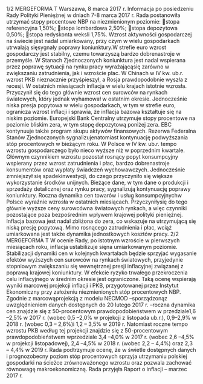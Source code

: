 1/2
MERGEFORMA
T
Warszawa, 8 marca 2017 r.
Informacja po posiedzeniu Rady Polityki Pieniężnej
w dniach 7-8 marca 2017 r.
Rada postanowiła utrzymać stopy procentowe NBP na niezmienionym poziomie:
stopa referencyjna 1,50%;
stopa lombardowa 2,50%;
stopa depozytowa 0,50%;
stopa redyskonta weksli 1,75%.
Wzrost aktywności gospodarczej na świecie jest nadal umiarkowany, przy czym
w wielu gospodarkach utrwalają sięsygnały poprawy koniunktury.W strefie euro
wzrost gospodarczy jest stabilny, czemu towarzyszą bardzo dobrenastroje w przemyśle.
W Stanach Zjednoczonych koniunktura jest nadal wspierana przez poprawę sytuacji na
rynku pracy wyrażającąsię zarówno w zwiększaniu zatrudnienia, jak i wzroście płac.
W Chinach w IV kw. ub.r. wzrost PKB nieznacznie przyśpieszył, a Rosja
prawdopodobnie wyszła z recesji.
W ostatnich miesiącach inflacja w wielu krajach istotnie wzrosła. Przyczynił się do
tego głównie wzrost cen surowców na rynkach światowych, który jednak wyhamował
w ostatnim okresie. Jednocześnie niska presja popytowa w wielu gospodarkach, w tym
w strefie euro, ogranicza wzrost inflacji i sprawia, że inflacja bazowa kształtuje się na
niskim poziomie.
Europejski Bank Centralny utrzymuje stopy procentowe na poziomie bliskim zera,
w tym stopę depozytową poniżej zera. EBC kontynuuje także program skupu aktywów
finansowych. Rezerwa Federalna Stanów Zjednoczonych sygnalizujenatomiast
kontynuację podwyższania stóp procentowych w bieżącym roku.
W Polsce w IV kw. ub.r. tempo wzrostu gospodarczego było nieco wyższe niż
w poprzednim kwartale. Głównym czynnikiem wzrostu pozostał rosnący popyt
konsumpcyjny wspierany przez wzrost zatrudnienia i płac, bardzo dobrenastroje
konsumentów oraz wypłaty świadczeń wychowawczych. Jednocześnie zmniejszył się
spadekinwestycji, do czego przyczyniło się większe wykorzystanie środków unijnych.
Bieżące dane, w tym dane o produkcji i sprzedaży detalicznej oraz rynku pracy,
sygnalizują kontynuację poprawy koniunktury.
Roczna dynamika cen towarów i usług konsumpcyjnychw Polsce wyraźnie wzrosła
w ostatnich miesiącach. Przyczyniłysię do tego głównie wyższe ceny surowcówna
światowych rynkach, a więc czynniki pozostające poza bezpośrednim wpływem
krajowej polityki pieniężnej. Inflacja bazowa jest nadal zbliżona do zera, co wskazuje na
utrzymującą się niską presję popytową. Mimo rosnącego zatrudnienia i płac, wciąż
umiarkowana jest także dynamika jednostkowych kosztów pracy.
2/2
MERGEFORMA
T
W ocenie Rady, po istotnym wzroście w pierwszych miesiącach roku, inflacja
ustabilizuje sięna umiarkowanym poziomie. Stabilizacji dynamiki cen w kolejnych
kwartałach będzie sprzyjać wygasanie efektów wyższych cen surowców na rynkach
światowych, przyjedynie stopniowym zwiększaniu się wewnętrznej presji inflacyjnej
związanej z poprawą krajowej koniunktury. W efekcie ryzyko trwałego przekroczenia
celu inflacyjnego w średnim okresie jest ograniczone.
Taką ocenę wspierają wyniki marcowej projekcji inflacji i PKB, przygotowanej przez
Instytut Ekonomiczny przy założeniu niezmienionych stóp procentowych NBP. Zgodnie
z marcowąprojekcją z modelu NECMOD –sporządzonąz uwzględnieniem danych
dostępnych do 20 lutego 2017 r. –roczna dynamika cen znajdzie się z 50-procentowym
prawdopodobieństwem w przedziale1,6 –2,5% w 2017 r. (wobec 0,5 –2,0% w projekcji
z listopada ub.r.), 0,9–2,9% w 2018 r. (wobec 0,3 – 2,6%)i 1,2 – 3,5% w 2019 r. Natomiast
roczne tempo wzrostu PKB według tej projekcji znajdzie się z 50-procentowym
prawdopodobieństwem wprzedziale 3,4 –4,0% w 2017 r. (wobec 2,6 –4,5% w projekcji
listopadowej), 2,4 –4,5% w 2018 r. (wobec 2,2 – 4,4%) oraz 2,3 – 4,4% w 2019 r.
Rada podtrzymuje ocenę, że w świetle dostępnych danych i prognozobecny poziom
stóp procentowych sprzyja utrzymaniu polskiej gospodarki na ścieżce zrównoważonego
wzrostu oraz pozwala zachować równowagę makroekonomiczną.
Rada przyjęła Raport o inflacji – marzec 2017 r.
